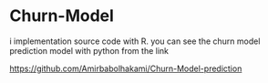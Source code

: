# Churn-Model
i implementation source code with R. you can see the churn model prediction model with python from the link


https://github.com/Amirbabolhakami/Churn-Model-prediction
